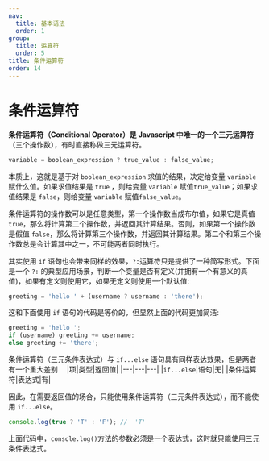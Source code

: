 ```yaml
---
nav:
  title: 基本语法
  order: 1
group:
  title: 运算符
  order: 5
title: 条件运算符
order: 14
---
```


# 条件运算符

**条件运算符（Conditional Operator）**是 Javascript 中唯一的一个**三元运算符**（三个操作数），有时直接称做三元运算符。

```js
variable = boolean_expression ? true_value : false_value;
```

本质上，这就是基于对 `boolean_expression` 求值的结果，决定给变量 `variable` 赋什么值。如果求值结果是 `true` ，则给变量 `variable` 赋值`true_value`；如果求值结果是 `false`，则给变量 `variable` 赋值`false_value`。

条件运算符的操作数可以是任意类型，第一个操作数当成布尔值，如果它是真值 `true`，那么将计算第二个操作数，并返回其计算结果。否则，如果第一个操作数是假值 `false`，那么将计算第三个操作数，并返回其计算结果。第二个和第三个操作数总是会计算其中之一，不可能两者同时执行。

其实使用 `if` 语句也会带来同样的效果，`?:`运算符只是提供了一种简写形式。下面是一个 `?:` 的典型应用场景，判断一个变量是否有定义(并拥有一个有意义的真值)，如果有定义则使用它，如果无定义则使用一个默认值:

```js
greeting = 'hello ' + (username ? username : 'there');
```

这和下面使用 `if` 语句的代码是等价的，但显然上面的代码更加简洁:

```js
greeting = 'hello ';
if (username) greeting += username;
else greeting += 'there';
```

条件运算符（三元条件表达式）与 `if...else` 语句具有同样表达效果，但是两者有一个重大差别　
|项|类型|返回值|
|---|---|---|
|`if...else`|语句|无|
|条件运算符|表达式|有|

因此，在需要返回值的场合，只能使用条件运算符（三元条件表达式），而不能使用 `if...else`。

```js
console.log(true ? 'T' : 'F'); //  'T'
```

上面代码中，`console.log()`方法的参数必须是一个表达式，这时就只能使用三元条件表达式。

